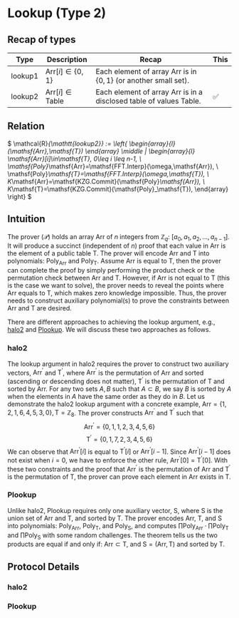 # Lookup (Type 2)

## Recap of types

| Type | Description | Recap | This |
| ---- | ----------- | ----- | ---- |
| lookup1  | $\mathsf{Arr}[i]\in \{0,1\}$ | Each element of array $\mathsf{Arr}$ is in $\{0,1\}$ (or another small set). |
| lookup2  | $\mathsf{Arr}[i]\in \mathsf{Table}$ | Each element of array $\mathsf{Arr}$ is in a disclosed table of values $\mathsf{Table}$. | ✅ |

## Relation

$ \mathcal{R}_{\mathtt{lookup2}} := \left\{ \begin{array}{l} (\mathsf{Arr},\mathsf{T}) \end{array} \middle | \begin{array}{l} \mathsf{Arr}[i]\in\mathsf{T}, 0\leq i \leq n-1, \\ \mathsf{Poly}_\mathsf{Arr}=\mathsf{FFT.Interp}(\omega,\mathsf{Arr}), \\ \mathsf{Poly}_\mathsf{T}=\mathsf{FFT.Interp}(\omega,\mathsf{T}), \\ K_\mathsf{Arr}=\mathsf{KZG.Commit}(\mathsf{Poly}_\mathsf{Arr}), \\ K_\mathsf{T}=\mathsf{KZG.Commit}(\mathsf{Poly}_\mathsf{T}), \end{array} \right\} $

## Intuition

The prover ($\mathcal{P}$) holds an array $\mathsf{Arr}$ of $n$ integers from $\mathbb{Z}_q$: $[a_0, a_1, a_2, \dots, a_{n-1}]$. It will produce a succinct (independent of $n$) proof that each value in $\mathsf{Arr}$ is the element of a public table $\mathsf{T}$. The prover will encode $\mathsf{Arr}$ and $\mathsf{T}$ into polynomials: $\mathsf{Poly}_\mathsf{Arr}$ and $\mathsf{Poly}_\mathsf{T}$. Assume $\mathsf{Arr}$ is equal to $\mathsf{T}$, then the prover can complete the proof by simply performing the product check or the permutation check between $\mathsf{Arr}$ and $\mathsf{T}$. However, if $\mathsf{Arr}$ is not equal to $\mathsf{T}$ (this is the case we want to solve), the prover needs to reveal the points where $\mathsf{Arr}$ equals to $\mathsf{T}$, which makes zero knowledge impossible. Thus, the prover needs to construct auxiliary polynomial(s) to prove the constraints between $\mathsf{Arr}$ and $\mathsf{T}$ are desired. 

There are different approaches to achieving the lookup argument, e.g., [halo2](https://zcash.github.io/halo2/design/proving-system/lookup.html) and [Plookup](https://o1-labs.github.io/proof-systems/plonk/plookup.html). We will discuss these two approaches as follows.

### halo2

The lookup argument in halo2 requires the prover to construct two auxiliary vectors, $\mathsf{Arr}^\prime$ and $\mathsf{T}^\prime$, where $\mathsf{Arr}^\prime$ is the permutation of $\mathsf{Arr}$ and sorted (ascending or descending does not matter), $\mathsf{T}^\prime$ is the permutation of $\mathsf{T}$ and sorted by $\mathsf{Arr}$. For any two sets $A,B$ such that $A\subset{B}$, we say $B$ is sorted by $A$ when the elements in $A$ have the same order as they do in $B$. Let us demonstrate the halo2 lookup argument with a concrete example, $\mathsf{Arr}=\{1,2,1,6,4,5,3,0\},\mathsf{T}=\mathbb{Z}_8$. The prover constructs $\mathsf{Arr}^\prime$ and $\mathsf{T}^\prime$ such that
$$
\mathsf{Arr}^\prime=\{0,1,1,2,3,4,5,6\}
$$
$$
\mathsf{T}^\prime=\{0,1,7,2,3,4,5,6\}
$$
We can observe that $\mathsf{Arr}^\prime[i]$ is equal to $\mathsf{T}^\prime[i]$ or $\mathsf{Arr}^\prime[i-1]$. Since $\mathsf{Arr}^\prime[i-1]$ does not exist when $i=0$, we have to enforce the other rule, $\mathsf{Arr}^\prime[0]=\mathsf{T}^\prime[0]$. With these two constraints and the proof that $\mathsf{Arr}^\prime$ is the permutation of $\mathsf{Arr}$ and $\mathsf{T}^\prime$ is the permutation of $\mathsf{T}$, the prover can prove each element in $\mathsf{Arr}$ exists in $\mathsf{T}$.

### Plookup

Unlike halo2, Plookup requires only one auxiliary vector, $\mathsf{S}$, where $\mathsf{S}$ is the union set of $\mathsf{Arr}$ and $\mathsf{T}$, and sorted by $\mathsf{T}$. The prover encodes $\mathsf{Arr}$, $\mathsf{T}$, and $\mathsf{S}$ into polynomials: $\mathsf{Poly}_\mathsf{Arr}$, $\mathsf{Poly}_\mathsf{T}$, and $\mathsf{Poly}_\mathsf{S}$, and computes $\prod{\mathsf{Poly}_\mathsf{Arr}\cdot\prod\mathsf{Poly}_\mathsf{T}}$ and $\prod{\mathsf{Poly}_\mathsf{S}}$ with some random challenges. The theorem tells us the two products are equal if and only if: $\mathsf{Arr}\subset\mathsf{T}$, and $\mathsf{S}=(\mathsf{Arr},\mathsf{T})$ and sorted by $\mathsf{T}$.

## Protocol Details

### halo2

### Plookup
